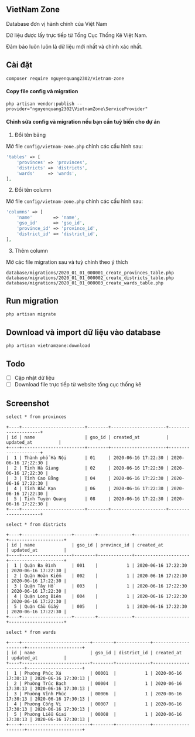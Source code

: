 ## VietNam Zone

Database đơn vị hành chính của Việt Nam

Dữ liệu được lấy trực tiếp từ Tổng Cục Thống Kê Việt Nam.
 
Đảm bảo luôn luôn là dữ liệu mới nhất và chính xác nhất.

## Cài đặt

```shell
composer require nguyenquang2302/vietnam-zone
```

#### Copy file config và migration

```shell
php artisan vendor:publish --provider="nguyenquang2302\VietnamZone\ServiceProvider"
```

#### Chỉnh sửa config và migration nếu bạn cần tuỳ biến cho dự án

1. Đổi tên bảng

Mở file `config/vietnam-zone.php` chỉnh các cấu hình sau:

```php
'tables' => [
    'provinces' => 'provinces',
    'districts' => 'districts',
    'wards'     => 'wards',
],
```

2. Đổi tên column

Mở file `config/vietnam-zone.php` chỉnh các cấu hình sau:

```php
'columns' => [
    'name'        => 'name',
    'gso_id'      => 'gso_id',
    'province_id' => 'province_id',
    'district_id' => 'district_id',
],
```

3. Thêm column

Mở các file migration sau và tuỳ chỉnh theo ý thích

```shell
database/migrations/2020_01_01_000001_create_provinces_table.php
database/migrations/2020_01_01_000002_create_districts_table.php
database/migrations/2020_01_01_000003_create_wards_table.php
```

## Run migration

```shell
php artisan migrate
```

## Download và import dữ liệu vào database

```shell
php artisan vietnamzone:download
```

## Todo

- [ ] Cập nhật dữ liệu
- [ ] Download file trực tiếp từ website tổng cục thống kê

## Screenshot

`select * from provinces`

```
+----+------------------------+--------+---------------------+---------------------+
| id | name                   | gso_id | created_at          | updated_at          |
+----+------------------------+--------+---------------------+---------------------+
|  1 | Thành phố Hà Nội       | 01     | 2020-06-16 17:22:30 | 2020-06-16 17:22:30 |
|  2 | Tỉnh Hà Giang          | 02     | 2020-06-16 17:22:30 | 2020-06-16 17:22:30 |
|  3 | Tỉnh Cao Bằng          | 04     | 2020-06-16 17:22:30 | 2020-06-16 17:22:30 |
|  4 | Tỉnh Bắc Kạn           | 06     | 2020-06-16 17:22:30 | 2020-06-16 17:22:30 |
|  5 | Tỉnh Tuyên Quang       | 08     | 2020-06-16 17:22:30 | 2020-06-16 17:22:30 |
+----+------------------------+--------+---------------------+---------------------+
```

`select * from districts`

```
+----+-------------------+--------+-------------+---------------------+---------------------+
| id | name              | gso_id | province_id | created_at          | updated_at          |
+----+-------------------+--------+-------------+---------------------+---------------------+
|  1 | Quận Ba Đình      | 001    |           1 | 2020-06-16 17:22:30 | 2020-06-16 17:22:30 |
|  2 | Quận Hoàn Kiếm    | 002    |           1 | 2020-06-16 17:22:30 | 2020-06-16 17:22:30 |
|  3 | Quận Tây Hồ       | 003    |           1 | 2020-06-16 17:22:30 | 2020-06-16 17:22:30 |
|  4 | Quận Long Biên    | 004    |           1 | 2020-06-16 17:22:30 | 2020-06-16 17:22:30 |
|  5 | Quận Cầu Giấy     | 005    |           1 | 2020-06-16 17:22:30 | 2020-06-16 17:22:30 |
+----+-------------------+--------+-------------+---------------------+---------------------+
```

`select * from wards`

```
+----+--------------------------+--------+-------------+---------------------+---------------------+
| id | name                     | gso_id | district_id | created_at          | updated_at          |
+----+--------------------------+--------+-------------+---------------------+---------------------+
|  1 | Phường Phúc Xá           | 00001  |           1 | 2020-06-16 17:30:13 | 2020-06-16 17:30:13 |
|  2 | Phường Trúc Bạch         | 00004  |           1 | 2020-06-16 17:30:13 | 2020-06-16 17:30:13 |
|  3 | Phường Vĩnh Phúc         | 00006  |           1 | 2020-06-16 17:30:13 | 2020-06-16 17:30:13 |
|  4 | Phường Cống Vị           | 00007  |           1 | 2020-06-16 17:30:13 | 2020-06-16 17:30:13 |
|  5 | Phường Liễu Giai         | 00008  |           1 | 2020-06-16 17:30:13 | 2020-06-16 17:30:13 |
+----+--------------------------+--------+-------------+---------------------+---------------------+
```